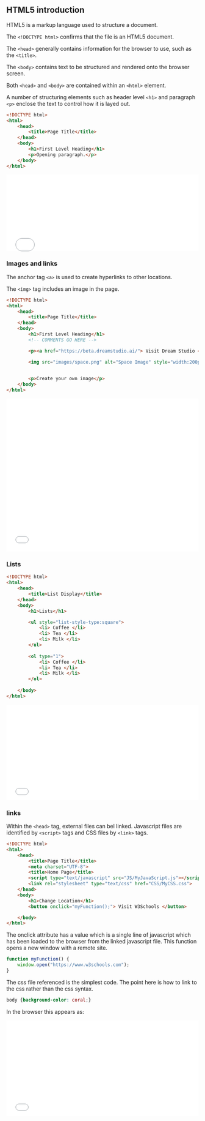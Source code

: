 ## HTML5 introduction

HTML5 is a markup language used to structure a document.

The `<!DOCTYPE html>` confirms that the file is an HTML5 document.

The `<head>` generally contains information for the browser to use, such as the `<title>`.

The `<body>` contains text to be structured and rendered onto the browser screen.

Both `<head>` and `<body>` are contained within an `<html>` element.

A number of structuring elements such as header level `<h1>` and paragraph `<p>` enclose the text to control how it is layed out.

```html
<!DOCTYPE html>
<html>
    <head>
        <title>Page Title</title>
    </head>
    <body>
        <h1>First Level Heading</h1>
        <p>Opening paragraph.</p>
    </body>
</html>
```


<iframe 
    height="200" 
    width="100%" 
    scrolling="no" 
    title="Hello.html" 
    src="Block_1/section_1/Hello.html" 
    frameborder="no" 
    loading="lazy" 
    allowtransparency="true" 
    allowfullscreen="true">
</iframe>

### Images and links

The anchor tag `<a>` is used to create hyperlinks to other locations.

The `<img>` tag includes an image in the page.

```html
<!DOCTYPE html>
<html>
    <head>
        <title>Page Title</title>
    </head>
    <body>
        <h1>First Level Heading</h1>
        <!-- COMMENTS GO HERE -->

        <p><a href="https://beta.dreamstudio.ai/"> Visit Dream Studio </a></p>

        <img src="images/space.png" alt="Space Image" style="width:200px; height:200px;">

        
        <p>Create your own image</p>
    </body>
</html>
```


<iframe 
    height="400" 
    width="100%" 
    scrolling="no" 
    title="Hello.html" 
    src="Block_1/section_1/dream.html" 
    frameborder="no" 
    loading="lazy" 
    allowtransparency="true" 
    allowfullscreen="true">
</iframe>


### Lists

```html
<!DOCTYPE html>
<html>
    <head>
        <title>List Display</title>
    </head>
    <body>
        <h1>Lists</h1>

        <ul style="list-style-type:square">
            <li> Coffee </li>
            <li> Tea </li>
            <li> Milk </li>
        </ul>
        
        <ol type="1">
            <li> Coffee </li>
            <li> Tea </li>
            <li> Milk </li>
        </ol>
        
    </body>
</html>
```

<iframe 
    height="250" 
    width="100%" 
    scrolling="no" 
    title="Hello.html" 
    src="Block_1/section_1/lists.html" 
    frameborder="no" 
    loading="lazy" 
    allowtransparency="true" 
    allowfullscreen="true">
</iframe>

### links

Within the `<head>` tag, external files can bel linked. Javascript files are identified by `<script>` tags and CSS files by `<link>` tags.

```html
<!DOCTYPE html>
<html>
    <head>
        <title>Page Title</title>
        <meta charset="UTF-8">
        <title>Home Page</title>
        <script type="text/javascript" src="JS/MyJavaScript.js"></script>
        <link rel="stylesheet" type="text/css" href="CSS/MyCSS.css">
    </head>
    <body>
        <h1>Change Location</h1>
        <button onclick="myFunction();"> Visit W3Schools </button>

    </body>
</html>
```
The onclick attribute has a value which is a single line of javascript which has been loaded to the browser from the linked javascript file.  This function opens a new window with a remote site.

```javascript
function myFunction() {
    window.open("https://www.w3schools.com");
}
```

The css file referenced is the simplest code.  The point here is how to link to the css rather than the css syntax.

```css
body {background-color: coral;}
```

In the browser this appears as:

<iframe 
    height="250" 
    width="100%" 
    scrolling="no" 
    title="Hello.html" 
    src="Block_1/section_1/links.html" 
    frameborder="no" 
    loading="lazy" 
    allowtransparency="true" 
    allowfullscreen="true">
</iframe>